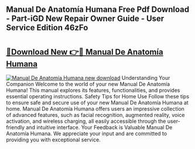 ## Manual De Anatomía Humana Free Pdf Download - Part-iGD New Repair Owner Guide - User Service Edition 46zFo

# <h2><a href="http://bc34655.oget.top/?id=Manual+De+Anatom%c3%ada+Humana">🔗Download New 👉🔴 Manual De Anatomía Humana</a></h2>

[![Manual De Anatomía Humana new download](https://i.imgur.com/5g1atiW.png)](http://bc34655.oget.top/?id=Manual+De+Anatom%c3%ada+Humana)
Understanding Your Companion Welcome to the world of your new Manual De Anatomía Humana! This manual explores its features, functionalities, and provides essential operating instructions. Safety Tips for Home Use Follow these tips to ensure safe and secure use of your new Manual De Anatomía Humana at home. Manual De Anatomía Humana offers users an impressive collection of advanced features, such as facial recognition, augmented reality, voice activation, and wireless charging, all easily accessible through the user-friendly and intuitive interface. Your Feedback is Valuable Manual De Anatomía Humana. We appreciate your input and are committed to providing you with exceptional service.
